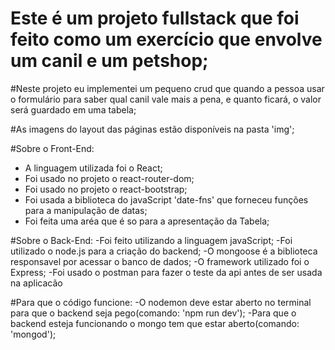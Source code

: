 # Este é um projeto fullstack que foi feito como um exercício que envolve um canil e um petshop;

#Neste projeto eu implementei um pequeno crud que quando a pessoa usar o formulário para saber qual canil vale mais a pena, e quanto ficará, o valor será guardado em uma tabela;

#As imagens do layout das páginas estão disponíveis na pasta 'img';

#Sobre o Front-End:
- A linguagem utilizada foi o React;
- Foi usado no projeto o react-router-dom;
- Foi usado no projeto o react-bootstrap;
- Foi usada a biblioteca do javaScript 'date-fns' que forneceu funções para a manipulação de datas;
- Foi feita uma aréa que é so para a apresentação da Tabela;

#Sobre o Back-End:
-Foi feito utilizando a linguagem javaScript;
-Foi utilizado o node.js para a criação do backend;
-O mongoose é a biblioteca responsavel por acessar o banco de dados;
-O framework utilizado foi o Express;
-Foi usado o postman para fazer o teste da api antes de ser usada na aplicacão

#Para que o código funcione:
-O nodemon deve estar aberto no terminal para que o backend seja pego(comando: 'npm run dev');
-Para que o backend esteja funcionando o mongo tem que estar aberto(comando: 'mongod');

